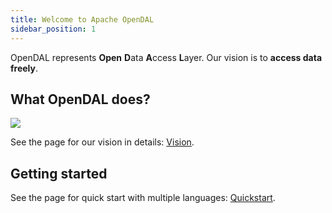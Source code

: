 ```yaml
---
title: Welcome to Apache OpenDAL
sidebar_position: 1
---
```


OpenDAL represents **Open** **D**ata **A**ccess **L**ayer. Our vision is to **access data freely**.

## What OpenDAL does?

![](https://user-images.githubusercontent.com/5351546/222356748-14276998-501b-4d2a-9b09-b8cff3018204.png)

See the page for our vision in details: [Vision](vision.md).

## Getting started

See the page for quick start with multiple languages: [Quickstart](quickstart.md).
